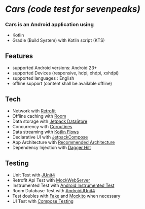 # _Cars (code test for sevenpeaks)_

### Cars is an Android application using
- Kotlin
- Gradle (Build System) with Kotlin script (KTS)

## Features
- supported Android versions: Android 23+
- supported Devices (responsive, hdpi, xhdpi, xxhdpi)
- supported languages : English
- offline support (content shall be available offline)

## Tech
 - Network with [Retrofit](https://square.github.io/retrofit/)
 - Offline caching with [Room](https://developer.android.com/training/data-storage/room)
 - Data storage with [Jetpack DataStore](https://developer.android.com/topic/libraries/architecture/datastore)
 - Concurrency with [Coroutines](https://developer.android.com/kotlin/coroutines)
 - Data streaming with [Kotlin Flows](https://developer.android.com/kotlin/flow)
 - Declarative UI with [JetpackCompose](https://developer.android.com/jetpack/compose)
 - App Architecture with [Recommended Architecture](https://developer.android.com/topic/architecture)
 - Dependency Injection with [Dagger Hilt](https://developer.android.com/training/dependency-injection/hilt-android)

## Testing
 - Unit Test with [JUnit4](https://developer.android.com/training/testing/instrumented-tests/androidx-test-libraries/rules)
 - Retrofit Api Test with [MockWebServer](https://github.com/square/okhttp/tree/master/mockwebserver)
 - Instrumented Test with [Android Instrumented Test](https://developer.android.com/training/testing/instrumented-tests)
 - Room Database Test with [AndroidJUnit4](https://developer.android.com/reference/androidx/test/runner/AndroidJUnit4)
 - Test doubles with [Fake](https://developer.android.com/training/testing/fundamentals/test-doubles) and [Mockito](https://site.mockito.org/) when necessary
 - UI Test with [Compose Testing](https://developer.android.com/jetpack/compose/testing)



